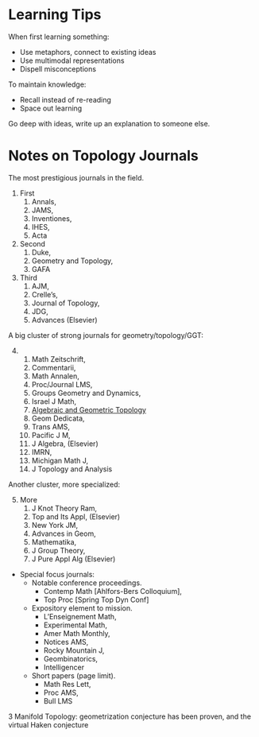 # Learning Tips

When first learning something:
- Use metaphors, connect to existing ideas
- Use multimodal representations
- Dispell misconceptions

To maintain knowledge:
- Recall instead of re-reading
- Space out learning

Go deep with ideas, write up an explanation to someone else.



# Notes on Topology Journals

The most prestigious journals in the field.

1. First
   1. Annals,
   2. JAMS,
   3. Inventiones,
   4. IHES,
   5. Acta
2. Second
   1. Duke,
   2. Geometry and Topology,
   3. GAFA
3. Third
   1. AJM,
   2. Crelle’s,
   3. Journal of Topology,
   4. JDG,
   5. Advances (Elsevier)



A big cluster of strong journals for geometry/topology/GGT:

4. ​
   1. Math Zeitschrift,
   2. Commentarii,
   3. Math Annalen,
   4. Proc/Journal LMS,
   5. Groups Geometry and Dynamics,
   6. Israel J Math,
   7. [Algebraic and Geometric Topology](https://msp.org/agt/2018/18-2/)
   8. Geom Dedicata,
   9. Trans AMS,
   10. Pacific J M,
   11. J Algebra,  (Elsevier)
   12. IMRN,
   13. Michigan Math J,
   14. J Topology and Analysis

Another cluster, more specialized:

5. More
   1. J Knot Theory Ram,
   2. Top and Its Appl,  (Elsevier)
   3. New York JM,
   4. Advances in Geom,
   5. Mathematika,
   6. J Group Theory,
   7. J Pure Appl Alg  (Elsevier)



- Special focus journals:
  - Notable conference proceedings.
    - Contemp Math [Ahlfors-Bers Colloquium],
    - Top Proc [Spring Top Dyn Conf]
  - Expository element to mission.
    - L’Enseignement Math,
    - Experimental Math,
    - Amer Math Monthly,
    - Notices AMS,
    - Rocky Mountain J,
    - Geombinatorics,
    - Intelligencer
  - Short papers (page limit).
    - Math Res Lett,
    - Proc AMS,
    - Bull LMS

3 Manifold Topology: geometrization conjecture has been proven, and the virtual Haken conjecture

